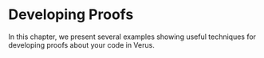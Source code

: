 # Developing Proofs

In this chapter, we present several examples showing useful techniques for developing proofs
about your code in Verus.
